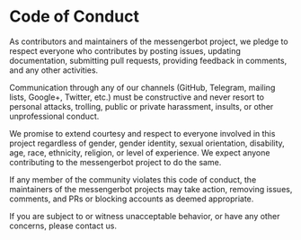 # Code of Conduct

As contributors and maintainers of the messengerbot project, we pledge to respect everyone who contributes by posting issues, updating documentation, submitting pull requests, providing feedback in comments, and any other activities.

Communication through any of our channels (GitHub, Telegram, mailing lists, Google+, Twitter, etc.) must be constructive and never resort to personal attacks, trolling, public or private harassment, insults, or other unprofessional conduct.

We promise to extend courtesy and respect to everyone involved in this project regardless of gender, gender identity, sexual orientation, disability, age, race, ethnicity, religion, or level of experience. We expect anyone contributing to the messengerbot project to do the same.

If any member of the community violates this code of conduct, the maintainers of the messengerbot projects may take action, removing issues, comments, and PRs or blocking accounts as deemed appropriate.

If you are subject to or witness unacceptable behavior, or have any other concerns, please contact us.